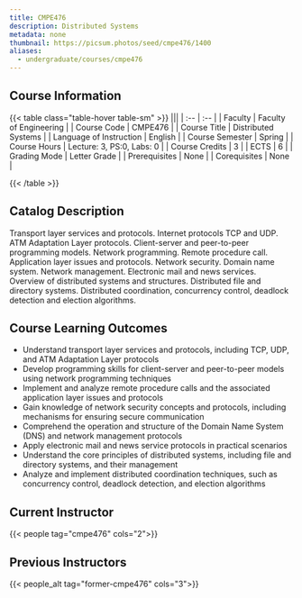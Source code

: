 ```yaml
---
title: CMPE476
description: Distributed Systems
metadata: none
thumbnail: https://picsum.photos/seed/cmpe476/1400
aliases:
  - undergraduate/courses/cmpe476
---
```


## Course Information

<!-- prettier-ignore-start -->
{{< table class="table-hover table-sm" >}}
|||
| :-- | :-- |
| Faculty | Faculty of Engineering |
| Course Code | CMPE476 |
| Course Title | Distributed Systems |
| Language of Instruction | English |
| Course Semester | Spring |
| Course Hours | Lecture: 3, PS:0, Labs: 0 |
| Course Credits | 3 |
| ECTS | 6 |
| Grading Mode | Letter Grade |
| Prerequisites | None |
| Corequisites | None |

{{< /table >}}
<!-- prettier-ignore-end -->

## Catalog Description

Transport layer services and protocols. Internet protocols TCP and UDP. ATM Adaptation Layer protocols. Client-server and peer-to-peer programming models. Network programming. Remote procedure call. Application layer issues and protocols. Network security. Domain name system. Network management. Electronic mail and news services. Overview of distributed systems and structures. Distributed file and directory systems. Distributed coordination, concurrency control, deadlock detection and election algorithms.

## Course Learning Outcomes

- Understand transport layer services and protocols, including TCP, UDP, and ATM Adaptation Layer protocols
- Develop programming skills for client-server and peer-to-peer models using network programming techniques
- Implement and analyze remote procedure calls and the associated application layer issues and protocols
- Gain knowledge of network security concepts and protocols, including mechanisms for ensuring secure communication
- Comprehend the operation and structure of the Domain Name System (DNS) and network management protocols
- Apply electronic mail and news service protocols in practical scenarios
- Understand the core principles of distributed systems, including file and directory systems, and their management
- Analyze and implement distributed coordination techniques, such as concurrency control, deadlock detection, and election algorithms

## Current Instructor

{{< people tag="cmpe476" cols="2">}}

## Previous Instructors

{{< people_alt tag="former-cmpe476" cols="3">}}
